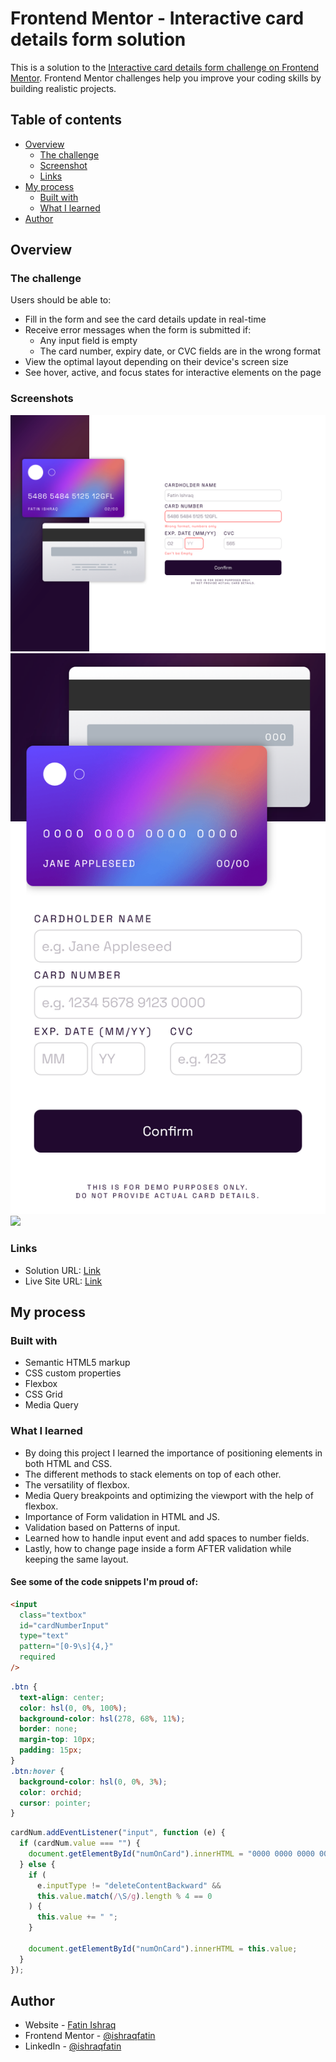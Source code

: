 # Frontend Mentor - Interactive card details form solution

This is a solution to the [Interactive card details form challenge on Frontend Mentor](https://www.frontendmentor.io/challenges/interactive-card-details-form-XpS8cKZDWw). Frontend Mentor challenges help you improve your coding skills by building realistic projects.

## Table of contents

- [Overview](#overview)
  - [The challenge](#the-challenge)
  - [Screenshot](#screenshot)
  - [Links](#links)
- [My process](#my-process)
  - [Built with](#built-with)
  - [What I learned](#what-i-learned)
- [Author](#author)

## Overview

### The challenge

Users should be able to:

- Fill in the form and see the card details update in real-time
- Receive error messages when the form is submitted if:
  - Any input field is empty
  - The card number, expiry date, or CVC fields are in the wrong format
- View the optimal layout depending on their device's screen size
- See hover, active, and focus states for interactive elements on the page

### Screenshots

![](./screenshots/Active%20State.png)
![](./screenshots/Mobile.png)
![](./screenshots/Complete%20State.png.png)

### Links

- Solution URL: [Link](https://github.com/ishraqfatin/webDev/tree/main/frontendMentor/interactiveCardInfo)
- Live Site URL: [Link](https://ishraqfatin.github.io/webDev/)

## My process

### Built with

- Semantic HTML5 markup
- CSS custom properties
- Flexbox
- CSS Grid
- Media Query

### What I learned

- By doing this project I learned the importance of positioning elements in both HTML and CSS.
- The different methods to stack elements on top of each other.
- The versatility of flexbox.
- Media Query breakpoints and optimizing the viewport with the help of flexbox.
- Importance of Form validation in HTML and JS.
- Validation based on Patterns of input.
- Learned how to handle input event and add spaces to number fields.
- Lastly, how to change page inside a form AFTER validation while keeping the same layout.

#### See some of the code snippets I'm proud of:

```html
<input
  class="textbox"
  id="cardNumberInput"
  type="text"
  pattern="[0-9\s]{4,}"
  required
/>
```

```css
.btn {
  text-align: center;
  color: hsl(0, 0%, 100%);
  background-color: hsl(278, 68%, 11%);
  border: none;
  margin-top: 10px;
  padding: 15px;
}
.btn:hover {
  background-color: hsl(0, 0%, 3%);
  color: orchid;
  cursor: pointer;
}
```

```js
cardNum.addEventListener("input", function (e) {
  if (cardNum.value === "") {
    document.getElementById("numOnCard").innerHTML = "0000 0000 0000 0000";
  } else {
    if (
      e.inputType != "deleteContentBackward" &&
      this.value.match(/\S/g).length % 4 == 0
    ) {
      this.value += " ";
    }

    document.getElementById("numOnCard").innerHTML = this.value;
  }
});
```
## Author

- Website - [Fatin Ishraq](https://ishraqfatin.github.io/webDev/)
- Frontend Mentor - [@ishraqfatin](https://www.frontendmentor.io/profile/ishraqfatin)
- LinkedIn - [@ishraqfatin](https://www.linkedin.com/in/ishraqfatin/)
